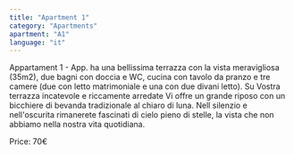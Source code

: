 ```yaml
---
title: "Apartment 1"
category: "Apartments"
apartment: "A1"
language: "it"
---
```


Appartament 1 - App. ha una bellissima terrazza con la vista meravigliosa (35m2), due bagni con doccia e WC, cucina con tavolo da pranzo e tre camere (due con letto matrimoniale e una con due divani letto). Su Vostra terrazza incatevole e riccamente arredate Vi offre un grande riposo con un bicchiere di bevanda tradizionale al chiaro di luna. Nell silenzio e nell'oscurita rimanerete fascinati di cielo pieno di stelle, la vista che non abbiamo nella nostra vita quotidiana.

Price: 70€
